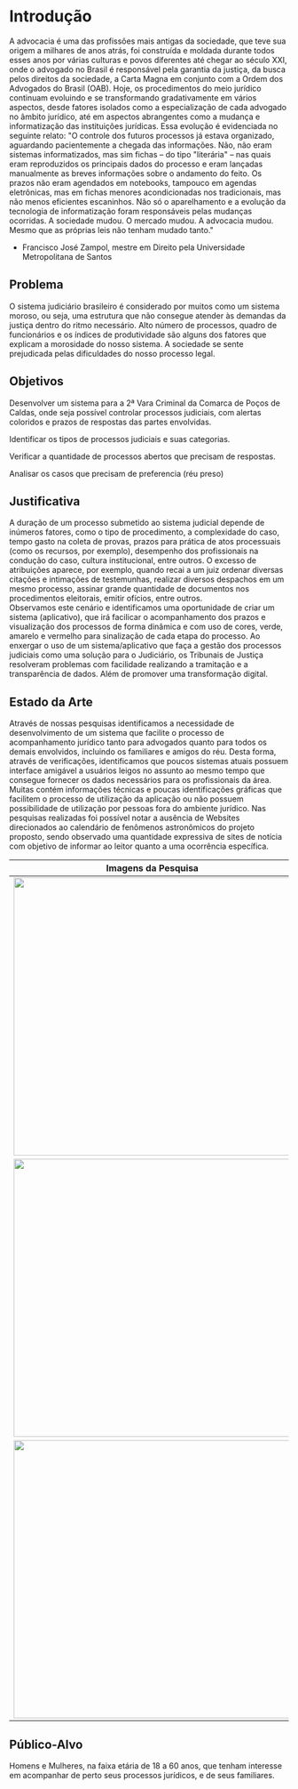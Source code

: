 # Introdução
A advocacia é uma das profissões mais antigas da sociedade, que teve sua origem a milhares de anos atrás, foi construída e moldada durante todos esses anos por várias culturas e povos diferentes até chegar ao século XXI, onde o advogado no Brasil é responsável pela garantia da justiça, da busca pelos direitos da sociedade, a Carta Magna em conjunto com a Ordem dos Advogados do Brasil (OAB). Hoje, os procedimentos do meio jurídico continuam evoluindo e se transformando gradativamente em vários aspectos, desde fatores isolados como a especialização de cada advogado no âmbito jurídico, até em aspectos abrangentes como a mudança e informatização das instituições jurídicas. Essa evolução é evidenciada no seguinte relato: 
"O controle dos futuros processos já estava organizado, aguardando pacientemente a chegada das informações. Não, não eram sistemas informatizados, mas sim fichas – do tipo "literária" – nas quais eram reproduzidos os principais dados do processo e eram lançadas manualmente as breves informações sobre o andamento do feito. Os prazos não eram agendados em notebooks, tampouco em agendas eletrônicas, mas em fichas menores acondicionadas nos tradicionais, mas não menos eficientes escaninhos. Não só o aparelhamento e a evolução da tecnologia de informatização foram responsáveis pelas mudanças ocorridas. A sociedade mudou. O mercado mudou. A advocacia mudou. Mesmo que as próprias leis não tenham mudado tanto."  
- Francisco José Zampol, mestre em Direito pela Universidade Metropolitana de Santos 

## Problema
O sistema judiciário brasileiro é considerado por muitos como um sistema moroso, ou seja, uma estrutura que não consegue atender às demandas da justiça dentro do ritmo necessário. 
Alto número de processos, quadro de funcionários e os índices de produtividade são alguns dos fatores que explicam a morosidade do nosso sistema. A sociedade se sente prejudicada pelas dificuldades do nosso processo legal.  

## Objetivos
Desenvolver um sistema para a 2ª Vara Criminal da Comarca de Poços de Caldas, onde seja possível controlar processos judiciais, com alertas coloridos e prazos de respostas das partes envolvidas.

Identificar os tipos de processos judiciais e suas categorias.

Verificar a quantidade de processos abertos que precisam de respostas.

Analisar os casos que precisam de preferencia (réu preso)

## Justificativa
A duração de um processo submetido ao sistema judicial depende de inúmeros fatores, como o tipo de procedimento, a complexidade do caso, tempo gasto na coleta de provas, prazos para prática de atos processuais (como os recursos, por exemplo), desempenho dos profissionais na condução do caso, cultura institucional, entre outros.
O excesso de atribuições aparece, por exemplo, quando recai a um juiz ordenar diversas citações e intimações de testemunhas, realizar diversos despachos em um mesmo processo, assinar grande quantidade de documentos nos procedimentos eleitorais, emitir ofícios, entre outros.  
Observamos este cenário e identificamos uma oportunidade de criar um sistema (aplicativo), que irá facilicar o acompanhamento dos prazos e visualização dos processos de forma dinâmica e com uso de cores, verde, amarelo e vermelho para sinalização de cada etapa do processo. 
Ao enxergar o uso de um sistema/aplicativo que faça a gestão dos processos judiciais como uma solução para o Judiciário, os Tribunais de Justiça resolveram problemas com facilidade realizando a tramitação e a transparência de dados. Além de promover uma transformação digital. 

## Estado da Arte
Através de nossas pesquisas identificamos a necessidade de desenvolvimento de um sistema que facilite o processo de acompanhamento jurídico tanto para advogados quanto para todos os demais envolvidos, incluindo os familiares e amigos do réu. 
Desta forma, através de verificações, identificamos que poucos sistemas atuais possuem interface amigável a usuários leigos no assunto ao mesmo tempo que consegue fornecer os dados necessários para os profissionais da área. Muitas contém informações técnicas e poucas identificações gráficas que facilitem o processo de utilização da aplicação ou não possuem possibilidade de utilização por pessoas fora do ambiente jurídico.
Nas pesquisas realizadas foi possível notar a ausência de Websites direcionados ao calendário de fenômenos astronômicos do projeto proposto, sendo observado uma quantidade expressiva de sites de notícia com objetivo de informar ao leitor quanto a uma ocorrência específica.

<table>
 <thead>
  <tr>
   <th>Imagens da Pesquisa</th>
   <th>Descrição</th>
  </tr>
 </thead>

 <tbody>
  <tr>
   <td><img src="https://tdn.engpro.totvs.com.br/download/attachments/555268193/image2020-7-16_18-46-50.png?version=1&modificationDate=1594936010687&api=v2" width=500px></td>
   <td width=500px>Sistema jurídico Protheus (Totvs). Utiliza termos técnicos e poucas cores de contraste para facilitação no manuseio</td>
  </tr>

  <tr>
   <td><img src="http://bernardodeazevedo.com/wp-content/uploads/2020/10/easy02.png" width=500px></td>
   <td width=500px>Sistema Easyjur. Proposta atende à necessidade de ser intuitiva e de fácil utilização, porém é voltada somente para profissionais e não para usuários leigos no assunto, como familiares.</td>
  </tr>

  <tr>
   <td><img src="https://www.maisjuridico.com.br/img/novo-site/plataforma-juridica/prints-grandes/timeline-do-processo.png" width=500px></td>
   <td width=500px>Sistema MaisJuridico. Interface simples e intuitiva, porém totalmente voltada a profissionais.</td>
  </tr>
 </tbody>
</table>

## Público-Alvo

 Homens e Mulheres, na faixa etária de 18 a 60 anos, que tenham interesse em acompanhar de perto seus processos jurídicos, e de seus familiares.



